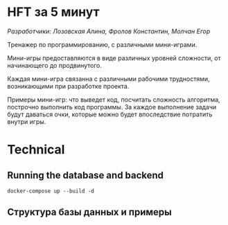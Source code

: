 # HFT за 5 минут

*Разработчики: Лозовская Алина, Фролов Константин, Молчан Егор*

Тренажер по программированию, с различными мини-играми.

Мини-игры предоставляются в виде различных уровней сложности, от начинающего до продвинутого.

Каждая мини-игра связанна с различными рабочими трудностями, возникающими при разработке проекта.

Примеры мини-игр: что выведет код, посчитать сложность алгоритма, построчно выполнить код программы. За каждое выполнение задачи будут даваться очки, которые можно будет впоследствие потратить внутри игры.

# Technical

## Running the database and backend

```
docker-compose up --build -d
```

## Структура базы данных и примеры

